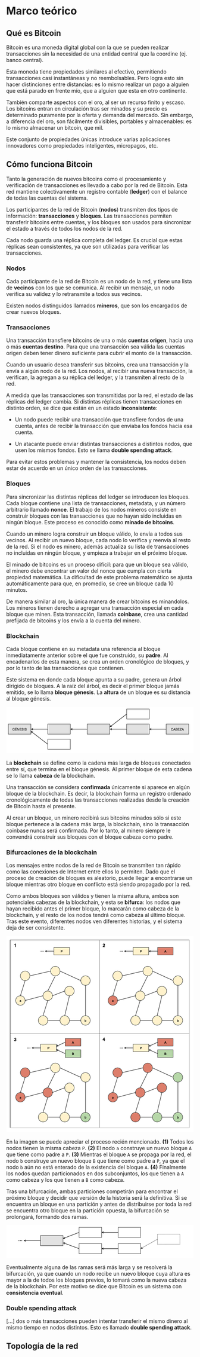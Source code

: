 # Marco teórico

## Qué es Bitcoin

Bitcoin es una moneda digital global con la que se pueden realizar transacciones sin la necesidad de una entidad central que la coordine (ej. banco central).

Esta moneda tiene propiedades similares al efectivo, permitiendo transacciones casi instantáneas y no reembolsables. Pero logra esto sin hacer distinciones entre distancias: es lo mismo realizar un pago a alguien que está parado en frente mío, que a alguien que esta en otro continente.

También comparte aspectos con el oro, al ser un recurso finito y escaso. Los bitcoins entran en circulación tras ser minados y su precio es determinado puramente por la oferta y demanda del mercado. Sin embargo, a diferencia del oro, son fácilmente divisibles, portables y almacenables: es lo mismo almacenar un bitcoin, que mil.

Este conjunto de propiedades únicas introduce varias aplicaciones innovadores como propiedades inteligentes, micropagos, etc.

## Cómo funciona Bitcoin

Tanto la generación de nuevos bitcoins como el procesamiento y verificación de transacciones es llevado a cabo por la red de Bitcoin. Esta red mantiene colectivamente un registro contable (**ledger**) con el balance de todas las cuentas del sistema.

Los participantes de la red de Bitcoin (**nodos**) transmiten dos tipos de información: **transacciones** y **bloques**. Las transacciones permiten transferir bitcoins entre cuentas, y los bloques son usados para sincronizar el estado a través de todos los nodos de la red.

Cada nodo guarda una réplica completa del ledger. Es crucial que estas réplicas sean consistentes, ya que son utilizadas para verificar las transacciones.

### Nodos

Cada participante de la red de Bitcoin es un nodo de la red, y tiene una lista de **vecinos** con los que se comunica. Al recibir un mensaje, un nodo verifica su validez y lo retransmite a todos sus vecinos.

Existen nodos distinguidos llamados **mineros**, que son los encargados de crear nuevos bloques.

### Transacciones

Una transacción transfiere bitcoins de una o más **cuentas origen**, hacia una o más **cuentas destino**. Para que una transacción sea válida las cuentas origen deben tener dinero suficiente para cubrir el monto de la transacción.

Cuando un usuario desea transferir sus bitcoins, crea una transacción y la envía a algún nodo de la red. Los nodos, al recibir una nueva transacción, la verifican, la agregan a su réplica del ledger, y la transmiten al resto de la red.

A medida que las transacciones son transmitidas por la red, el estado de las réplicas del ledger cambia. Si distintas réplicas tienen transacciones en distinto orden, se dice que están en un estado **inconsistente**:

* Un nodo puede recibir una transacción que transfiere fondos de una cuenta, antes de recibir la transacción que enviaba los fondos hacia esa cuenta.

* Un atacante puede enviar distintas transacciones a distintos nodos, que usen los mismos fondos. Esto se llama **double spending attack**.

Para evitar estos problemas y mantener la consistencia, los nodos deben estar de acuerdo en un único orden de las transacciones.

### Bloques

Para sincronizar las distintas réplicas del ledger se introducen los bloques. Cada bloque contiene una lista de transacciones, metadata, y un número arbitrario llamado **nonce**. El trabajo de los nodos mineros consiste en construir bloques con las transacciones que no hayan sido incluidas en ningún bloque. Este proceso es conocido como **minado de bitcoins**.

Cuando un minero logra construir un bloque válido, lo envía a todos sus vecinos. Al recibir un nuevo bloque, cada nodo lo verifica y reenvía al resto de la red. Si el nodo es minero, además actualiza su lista de transacciones no incluidas en ningún bloque, y empieza a trabajar en el próximo bloque.

El minado de bitcoins es un proceso difícil: para que un bloque sea válido, el minero debe encontrar un valor del nonce que cumpla con cierta propiedad matemática. La dificultad de este problema matemático se ajusta automáticamente para que, en promedio, se cree un bloque cada 10 minutos.

De manera similar al oro, la única manera de crear bitcoins es minandolos. Los mineros tienen derecho a agregar una transacción especial en cada bloque que minen. Esta transacción, llamada **coinbase**, crea una cantidad prefijada de bitcoins y los envía a la cuenta del minero.

### Blockchain

Cada bloque contiene en su metadata una referencia al bloque inmediatamente anterior sobre el que fue construido, su **padre**. Al encadenarlos de esta manera, se crea un orden cronológico de bloques, y por lo tanto de las transacciones que contienen.

Este sistema en donde cada bloque apunta a su padre, genera un árbol dirigido de bloques. A la raíz del árbol, es decir el primer bloque jamás emitido, se lo llama **bloque génesis**. La **altura** de un bloque es su distancia al bloque génesis.

![](https://github.com/esneider/btc-simulation/raw/master/images/blockchain.png)

La **blockchain** se define como la cadena más larga de bloques conectados entre sí, que termina en el bloque génesis. Al primer bloque de esta cadena se lo llama **cabeza** de la blockchain.

Una transacción se considera **confirmada** únicamente si aparece en algún bloque de la blockchain. Es decir, la blockchain forma un registro ordenado cronológicamente de todas las transacciones realizadas desde la creación de Bitcoin hasta el presente.

Al crear un bloque, un minero recibirá sus bitcoins minados sólo si este bloque pertenece a la cadena más larga, la blockchain, sino la transacción coinbase nunca será confirmada. Por lo tanto, al minero siempre le convendrá construir sus bloques con el bloque cabeza como padre.

### Bifurcaciones de la blockchain

Los mensajes entre nodos de la red de Bitcoin se transmiten tan rápido como las conexiones de Internet entre ellos lo permiten. Dado que el proceso de creación de bloques es aleatorio, puede llegar a encontrarse un bloque mientras otro bloque en conflicto está siendo propagado por la red.

Como ambos bloques son válidos y tienen la misma altura, ambos son potenciales cabezas de la blockchain, y esta se **bifurca**: los nodos que hayan recibido antes el primer bloque, lo marcarán como cabeza de la blockchain, y el resto de los nodos tendrá como cabeza al último bloque. Tras este evento, diferentes nodos ven diferentes historias, y el sistema deja de ser consistente.

![](https://github.com/esneider/btc-simulation/raw/master/images/fork.png)

En la imagen se puede apreciar el proceso recién mencionado. **(1)** Todos los nodos tienen la misma cabeza `P`. **(2)** El nodo `a` construye un nuevo bloque `A` que tiene como padre a `P`. **(3)** Mientras el bloque `A` se propaga por la red, el nodo `b` construye un nuevo bloque `B` que tiene como padre a `P`, ya que el nodo `b` aún no está enterado de la existencia del bloque `A`. **(4)** Finalmente los nodos quedan particionados en dos subconjuntos, los que tienen a `A` como cabeza y los que tienen a `B` como cabeza.

Tras una bifurcación, ambas particiones competirán para encontrar el próximo bloque y decidir que versión de la historia será la definitiva. Si se encuentra un bloque en una partición y antes de distribuirse por toda la red se encuentra otro bloque en la partición opuesta, la bifurcación se prolongará, formando dos ramas.

![](https://github.com/esneider/btc-simulation/raw/master/images/fork_resolution.png)

Eventualmente alguna de las ramas será más larga y se resolverá la bifurcación, ya que cuando un nodo recibe un nuevo bloque cuya altura es mayor a la de todos los bloques previos, lo tomará como la nueva cabeza de la blockchain. Por este motivo se dice que Bitcoin es un sistema con **consistencia eventual**.

### Double spending attack

[...] dos o más transacciones pueden intentar transferir el mismo dinero al mismo tiempo en nodos distintos. Esto es llamado **double spending attack**.

## Topología de la red

